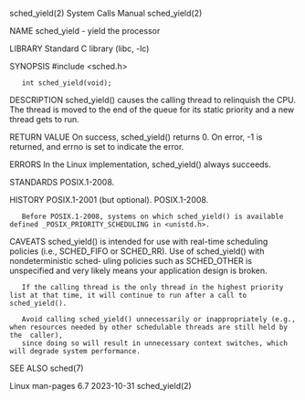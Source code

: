 sched_yield(2)							      System Calls Manual							sched_yield(2)

NAME
       sched_yield - yield the processor

LIBRARY
       Standard C library (libc, -lc)

SYNOPSIS
       #include <sched.h>

       int sched_yield(void);

DESCRIPTION
       sched_yield()  causes  the  calling thread to relinquish the CPU.  The thread is moved to the end of the queue for its static priority and a new thread
       gets to run.

RETURN VALUE
       On success, sched_yield() returns 0.  On error, -1 is returned, and errno is set to indicate the error.

ERRORS
       In the Linux implementation, sched_yield() always succeeds.

STANDARDS
       POSIX.1-2008.

HISTORY
       POSIX.1-2001 (but optional).  POSIX.1-2008.

       Before POSIX.1-2008, systems on which sched_yield() is available defined _POSIX_PRIORITY_SCHEDULING in <unistd.h>.

CAVEATS
       sched_yield() is intended for use with real-time scheduling policies (i.e., SCHED_FIFO or SCHED_RR).  Use of sched_yield() with nondeterministic sched‐
       uling policies such as SCHED_OTHER is unspecified and very likely means your application design is broken.

       If the calling thread is the only thread in the highest priority list at that time, it will continue to run after a call to sched_yield().

       Avoid calling sched_yield() unnecessarily or inappropriately (e.g., when resources needed by other schedulable threads are still held by	 the  caller),
       since doing so will result in unnecessary context switches, which will degrade system performance.

SEE ALSO
       sched(7)

Linux man-pages 6.7							  2023-10-31								sched_yield(2)
